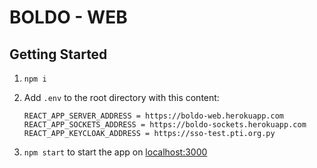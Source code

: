 # BOLDO - WEB

## Getting Started

1. `npm i`
2. Add `.env` to the root directory with this content:

   ```
   REACT_APP_SERVER_ADDRESS = https://boldo-web.herokuapp.com
   REACT_APP_SOCKETS_ADDRESS = https://boldo-sockets.herokuapp.com
   REACT_APP_KEYCLOAK_ADDRESS = https://sso-test.pti.org.py
   ```

3. `npm start` to start the app on [localhost:3000](http://localhost:3000)

